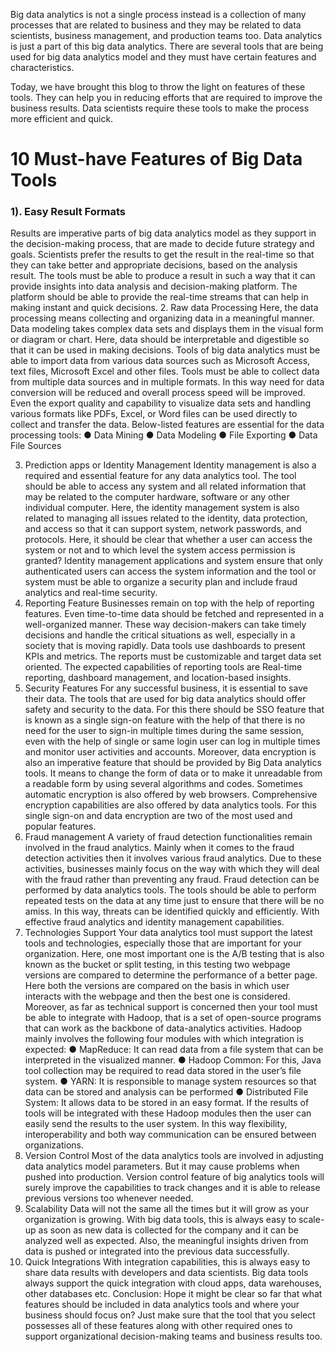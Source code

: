 Big data analytics is not a single process instead is a collection of many processes that are related to business and they may be related to data scientists, business management, and production teams too. Data analytics is just a part of this big data analytics. There are several tools that are being used for big data analytics model and they must have certain features and characteristics. 

Today, we have brought this blog to throw the light on features of these tools. They can help you in reducing efforts that are required to improve the business results. Data scientists require these tools to make the process more efficient and quick.
# 10 Must-have Features of Big Data Tools
### 1). Easy Result Formats
Results are imperative parts of big data analytics model as they support in the decision-making process, that are made to decide future strategy and goals. Scientists prefer the results to get the result in the real-time so that they can take better and appropriate decisions, based on the analysis result. 
The tools must be able to produce a result in such a way that it can provide insights into data analysis and decision-making platform. The platform should be able to provide the real-time streams that can help in making instant and quick decisions. 
2.	Raw data Processing 
Here, the data processing means collecting and organizing data in a meaningful manner. Data modeling takes complex data sets and displays them in the visual form or diagram or chart. Here, data should be interpretable and digestible so that it can be used in making decisions. Tools of big data analytics must be able to import data from various data sources such as Microsoft Access, text files, Microsoft Excel and other files. Tools must be able to collect data from multiple data sources and in multiple formats. In this way need for data conversion will be reduced and overall process speed will be improved.
Even the export quality and capability to visualize data sets and handling various formats like PDFs, Excel, or Word files can be used directly to collect and transfer the data. Below-listed features are essential for the data processing tools:
●	Data Mining
●	Data Modeling
●	File Exporting
●	Data File Sources

3.	Prediction apps or Identity Management
Identity management is also a required and essential feature for any data analytics tool. The tool should be able to access any system and all related information that may be related to the computer hardware, software or any other individual computer. Here, the identity management system is also related to managing all issues related to the identity, data protection, and access so that it can support system, network passwords, and protocols. Here, it should be clear that whether a user can access the system or not and to which level the system access permission is granted?
Identity management applications and system ensure that only authenticated users can access the system information and the tool or system must be able to organize a security plan and include fraud analytics and real-time security.
4.	Reporting Feature
Businesses remain on top with the help of reporting features. Even time-to-time data should be fetched and represented in a well-organized manner. These way decision-makers can take timely decisions and handle the critical situations as well, especially in a society that is moving rapidly. Data tools use dashboards to present KPIs and metrics. The reports must be customizable and target data set oriented. The expected capabilities of reporting tools are Real-time reporting, dashboard management, and location-based insights.
5.	Security Features
For any successful business, it is essential to save their data. The tools that are used for big data analytics should offer safety and security to the data. For this there should be SSO feature that is known as a single sign-on feature with the help of that there is no need for the user to sign-in multiple times during the same session, even with the help of single or same login user can log in multiple times and monitor user activities and accounts.
Moreover, data encryption is also an imperative feature that should be provided by Big Data analytics tools. It means to change the form of data or to make it unreadable from a readable form by using several algorithms and codes. Sometimes automatic encryption is also offered by web browsers. Comprehensive encryption capabilities are also offered by data analytics tools. For this single sign-on and data encryption are two of the most used and popular features.
6.	Fraud management
A variety of fraud detection functionalities remain involved in the fraud analytics. Mainly when it comes to the fraud detection activities then it involves various fraud analytics. Due to these activities, businesses mainly focus on the way with which they will deal with the fraud rather than preventing any fraud. Fraud detection can be performed by data analytics tools. 
The tools should be able to perform repeated tests on the data at any time just to ensure that there will be no amiss. In this way, threats can be identified quickly and efficiently. With effective fraud analytics and identity management capabilities.
7.	Technologies Support
Your data analytics tool must support the latest tools and technologies, especially those that are important for your organization. Here, one most important one is the A/B testing that is also known as the bucket or split testing, in this testing two webpage versions are compared to determine the performance of a better page. Here both the versions are compared on the basis in which user interacts with the webpage and then the best one is considered. 
Moreover, as far as technical support is concerned then your tool must be able to integrate with Hadoop, that is a set of open-source programs that can work as the backbone of data-analytics activities. Hadoop mainly involves the following four modules with which integration is expected:
●	MapReduce: It can read data from a file system that can be interpreted in the visualized manner.
●	Hadoop Common: For this, Java tool collection may be required to read data stored in the user’s file system.
●	YARN: It is responsible to manage system resources so that data can be stored and analysis can be performed
●	Distributed File System: It allows data to be stored in an easy format. 
If the results of tools will be integrated with these Hadoop modules then the user can easily send the results to the user system. In this way flexibility, interoperability and both way communication can be ensured between organizations.
8.	Version Control
Most of the data analytics tools are involved in adjusting data analytics model parameters. But it may cause problems when pushed into production. Version control feature of big analytics tools will surely improve the capabilities to track changes and it is able to release previous versions too whenever needed.
9.	Scalability 
Data will not the same all the times but it will grow as your organization is growing. With big data tools, this is always easy to scale-up as soon as new data is collected for the company and it can be analyzed well as expected. Also, the meaningful insights driven from data is pushed or integrated into the previous data successfully.
10.	Quick Integrations
With integration capabilities, this is always easy to share data results with developers and data scientists. Big data tools always support the quick integration with cloud apps, data warehouses, other databases etc.
Conclusion:
Hope it might be clear so far that what features should be included in data analytics tools and where your business should focus on? Just make sure that the tool that you select possesses all of these features along with other required ones to support organizational decision-making teams and business results too.

